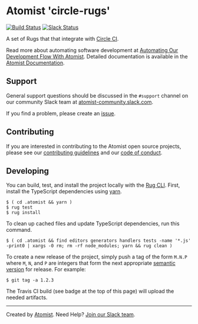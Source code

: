 # Atomist 'circle-rugs'

[![Build Status](https://travis-ci.org/atomist/circle-rugs.svg?branch=master)](https://travis-ci.org/atomist/circle-rugs)
[![Slack Status](https://join.atomist.com/badge.svg)](https://join.atomist.com/)

A set of Rugs that that integrate with [Circle CI][circle].

[circle]: https://circleci.com/

Read more about automating software development
at [Automating Our Development Flow With Atomist][blog].  Detailed
documentation is available in the [Atomist Documentation][docs].

[blog]: https://medium.com/the-composition/automating-our-development-flow-with-atomist-6b0ec73348b6#.hwa55uv8o
[docs]: http://docs.atomist.com/

## Support

General support questions should be discussed in the `#support`
channel on our community Slack team
at [atomist-community.slack.com][slack].

If you find a problem, please create an [issue][].

[issue]: https://github.com/atomist/circle-rugs/issues

## Contributing

If you are interested in contributing to the Atomist open source
projects, please see our [contributing guidelines][contrib] and
our [code of conduct][code].

[contrib]: https://github.com/atomist/welcome/blob/master/CONTRIBUTING.md
[code]: https://github.com/atomist/welcome/blob/master/CODE_OF_CONDUCT.md

## Developing

You can build, test, and install the project locally with
the [Rug CLI][cli].  First, install the TypeScript dependencies
using [yarn][].

[cli]: https://github.com/atomist/rug-cli
[yarn]: https://yarnpkg.com/

```
$ ( cd .atomist && yarn )
$ rug test
$ rug install
```

To clean up cached files and update TypeScript dependencies, run this
command.

```
$ ( cd .atomist && find editors generators handlers tests -name '*.js' -print0 | xargs -0 rm; rm -rf node_modules; yarn && rug clean )
```

To create a new release of the project, simply push a tag of the form
`M.N.P` where `M`, `N`, and `P` are integers that form the next
appropriate [semantic version][semver] for release.  For example:

[semver]: http://semver.org

```
$ git tag -a 1.2.3
```

The Travis CI build (see badge at the top of this page) will upload
the needed artifacts.

---
Created by [Atomist][atomist].
Need Help?  [Join our Slack team][slack].

[atomist]: https://www.atomist.com/
[slack]: https://join.atomist.com/
